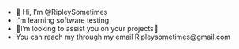 - 👋 Hi, I’m @RipleySometimes
- I'm learning software testing
- 🌱I’m looking to assist you on your projects🌱
- You can reach my through my email Ripleysometimes@gmail.com

<!---🌱🌱🌱--->
